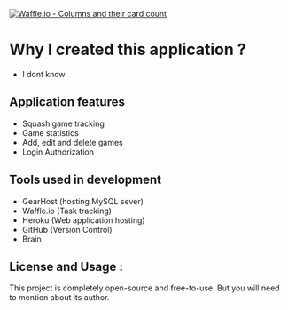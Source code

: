 [![Waffle.io - Columns and their card count](https://badge.waffle.io/abdullahsumbal/Hamza_Gift.svg?columns=all)](https://waffle.io/abdullahsumbal/Hamza_Gift)


# Why I created this application ?

- I dont know

## Application features
-   Squash game tracking
-   Game statistics
-   Add, edit and delete games   
-   Login Authorization

## Tools used in development
-   GearHost (hosting MySQL sever)
-   Waffle.io (Task tracking)
-   Heroku (Web application hosting)
-   GitHub (Version Control)
-   Brain

## License and Usage :

This project is completely open-source and free-to-use. But you will need to mention about its author.
